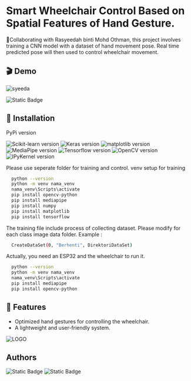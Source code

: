 
# Smart Wheelchair Control Based on Spatial Features of Hand Gesture.

🚀Collaborating with Rasyeedah binti Mohd Othman, this project involves training a CNN model with a dataset of hand movement pose. Real time predicted pose will then used to control wheelchair movement.

## 🎬 Demo

![syeeda](https://github.com/user-attachments/assets/8471363c-1c57-4119-8833-e522a40c736b)

<img alt="Static Badge" src="https://img.shields.io/badge/Youtube-red?style=flat-square&logo=youtube&link=https%3A%2F%2Fyoutu.be%2Ff_hjy_4UHfs%3Ffeature%3Dshared">

## 🔨 Installation

PyPi version

![Scikit-learn version](https://img.shields.io/badge/scikitlearn-v1.5.1-black)
![Keras version](https://img.shields.io/badge/Keras-v3.5.0-purple)
![matplotlib version](https://img.shields.io/badge/matplotlib-v3.9.2-red)
![MediaPipe version](https://img.shields.io/badge/MediaPipe-v0.10.14-blue)
![Tensorflow version](https://img.shields.io/badge/Tensorflow-v2.10.1-orange)
![OpenCV version](https://img.shields.io/badge/OpenCV-v4.9.0.80-green)
![IPyKernel version](https://img.shields.io/badge/IPyKernel-v6.29.4-yellow)

Please use seperate folder for training and control. venv setup for training

```bash
  python --version
  python -m venv nama_venv
  nama_venv\Scripts\activate
  pip install opencv-python
  pip install mediapipe
  pip install numpy
  pip install matplotlib
  pip install tensorflow
```
The training file include process of collecting dataset. Please modify for each class image data folder. Example :
```bash
  CreateDataSet(0, "Berhenti", DirektoriDataSet)
```
Actually, you need an ESP32 and the wheelchair to run it.

```bash
  python --version
  python -m venv nama_venv
  nama_venv\Scripts\activate
  pip install mediapipe
  pip install opencv-python
```
    
## 🍿 Features

- Optimized hand gestures for controlling the wheelchair.
- A lightweight and user-friendly system.

![LOGO](https://github.com/user-attachments/assets/95a6c264-e6cd-4ea9-b378-208966d44ba6)



## Authors

<img alt="Static Badge" src="https://img.shields.io/badge/AgungHari-black?style=social&logo=github&link=https%3A%2F%2Fgithub.com%2FAgungHari">
<img alt="Static Badge" src="https://img.shields.io/badge/Rasyeeda-black?style=social&logo=linkedin&link=https%3A%2F%2Fmy.linkedin.com%2Fin%2Frasyeedah-mohd-othman">

